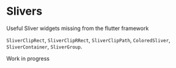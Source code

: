 # Slivers

Useful Sliver widgets missing from the flutter framework

`SliverClipRect`,  `SliverClipRRect`, `SliverClipPath`,  `ColoredSliver`, `SliverContainer`, `SliverGroup`.

Work in progress